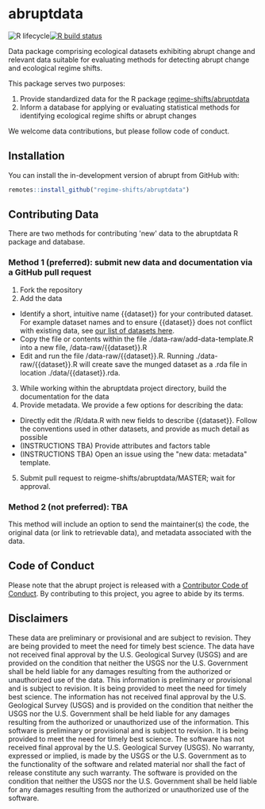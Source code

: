 # abruptdata
<!-- badges: start -->
![R lifecycle](https://img.shields.io/badge/lifecycle-experimental-orange.svg)[![R build status](https://github.com/regime-shifts/abruptdata/workflows/R-CMD-check/badge.svg)](https://github.com/regime-shifts/abruptdata/actions)
<!-- badges: end -->
Data package comprising ecological datasets exhibiting abrupt change and relevant data suitable for evaluating methods for detecting abrupt change and ecological regime shifts. 

This package serves two purposes:
1. Provide standardized data for the R package [regime-shifts/abruptdata](github.com/regime-shifts/abruptdata)
2. Inform a database for applying or evaluating statistical methods for identifying ecological regime shifts or abrupt changes

We welcome data contributions, but please follow code of conduct.


## Installation
You can install the in-development version of abrupt from GitHub with:

``` r
remotes::install_github("regime-shifts/abruptdata")
```
## Contributing Data
There are two methods for contributing 'new' data to the abruptdata R package and database.

### Method 1 (preferred): submit new data and documentation via a GitHub pull request
1. Fork the repository  
2. Add the data 
  - Identify a short, intuitive name {{dataset}} for your contributed dataset. For example dataset names and to ensure {{dataset}} does not conflict with existing data, see [our list of datasets here](https://github.com/regime-shifts/abruptdata/tree/master/data).  
  - Copy the file or contents within the file ./data-raw/add-data-template.R into a new file, /data-raw/{{dataset}}.R
  - Edit and run the file /data-raw/{{dataset}}.R. Running ./data-raw/{{dataset}}.R will create save the munged dataset as a .rda file in  location ./data/{{dataset}}.rda.  
3. While working within the abruptdata project directory, build the documentation for the data    
4. Provide metadata. We provide a few options for describing the data:
  - Directly edit the /R/data.R with new fields to describe {{dataset}}. Follow the conventions used in other datasets, and provide as much detail as possible
  - (INSTRUCTIONS TBA) Provide attributes and factors table
  - (INSTRUCTIONS TBA) Open an issue using the "new data: metadata" template.
5. Submit pull request to reigme-shifts/abruptdata/MASTER; wait for approval.   

### Method 2 (not preferred): TBA
This method will include an option to send the maintainer(s) the code, the original data (or link to retrievable data), and metadata associated with the data. 

## Code of Conduct

Please note that the abrupt project is released with a [Contributor Code of Conduct](https://contributor-covenant.org/version/2/0/CODE_OF_CONDUCT.html). By contributing to this project, you agree to abide by its terms.

## Disclaimers
These data are preliminary or provisional and are subject to revision. They are being provided to meet the need for timely best science. The data have not received final approval by the U.S. Geological Survey (USGS) and are provided on the condition that neither the USGS nor the U.S. Government shall be held liable for any damages resulting from the authorized or unauthorized use of the data.
This information is preliminary or provisional and is subject to revision. It is being provided to meet the need for timely best science. The information has not received final approval by the U.S. Geological Survey (USGS) and is provided on the condition that neither the USGS nor the U.S. Government shall be held liable for any damages resulting from the authorized or unauthorized use of the information.
This software is preliminary or provisional and is subject to revision. It is being provided to meet the need for timely best science. The software has not received final approval by the U.S. Geological Survey (USGS). No warranty, expressed or implied, is made by the USGS or the U.S. Government as to the functionality of the software and related material nor shall the fact of release constitute any such warranty. The software is provided on the condition that neither the USGS nor the U.S. Government shall be held liable for any damages resulting from the authorized or unauthorized use of the software.
